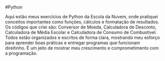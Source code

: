 #Python

Aqui estão meus exercícios de Python da Escola da Nuvem, onde pratiquei conceitos importantes como funções, cálculos e formatação de resultados. Os códigos que criei são: Conversor de Moeda, Calculadora de Desconto, Calculadora de Média Escolar e Calculadora de Consumo de Combustível. Todos estão organizados e escritos de forma clara, mostrando meu esforço para aprender boas práticas e entregar programas que funcionam direitinho. É um jeito de mostrar meu crescimento e comprometimento com a programação.
